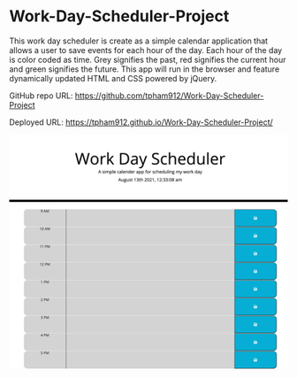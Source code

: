 # Work-Day-Scheduler-Project

This work day scheduler is create as a simple calendar application that allows a user to save events for each hour of the day. Each hour of the day is color coded as time. Grey signifies the past, red signifies the current hour and green signifies the future.
This app will run in the browser and feature dynamically updated HTML and CSS powered by jQuery.

GitHub repo URL: https://github.com/tpham912/Work-Day-Scheduler-Project


Deployed URL: https://tpham912.github.io/Work-Day-Scheduler-Project/


<img src="127.0.0.1_5502_index.html.png" alt="Web Layout">
